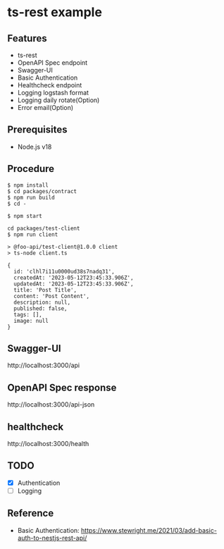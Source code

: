 # ts-rest example

## Features

- ts-rest
- OpenAPI Spec endpoint
- Swagger-UI
- Basic Authentication
- Healthcheck endpoint
- Logging logstash format
- Logging daily rotate(Option)
- Error email(Option)

## Prerequisites

- Node.js v18

## Procedure

```
$ npm install
$ cd packages/contract
$ npm run build
$ cd -
```

```
$ npm start
```

```
cd packages/test-client
$ npm run client

> @foo-api/test-client@1.0.0 client
> ts-node client.ts

{
  id: 'clhl7i11u0000ud38s7nadq31',
  createdAt: '2023-05-12T23:45:33.906Z',
  updatedAt: '2023-05-12T23:45:33.906Z',
  title: 'Post Title',
  content: 'Post Content',
  description: null,
  published: false,
  tags: [],
  image: null
}
```

## Swagger-UI

http://localhost:3000/api

## OpenAPI Spec response

http://localhost:3000/api-json

## healthcheck

http://localhost:3000/health

## TODO

- [x] Authentication
- [ ] Logging

## Reference

- Basic Authentication:
  https://www.stewright.me/2021/03/add-basic-auth-to-nestjs-rest-api/
